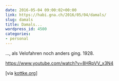 ```yaml
---
date: 2016-05-04 09:00:02+00:00
link: https://habi.gna.ch/2016/05/04/damals/
slug: damals
title: Damals...
wordpress_id: 4500
categories:
- personal
---
```


..., als Velofahren noch anders ging. 1928.

https://www.youtube.com/watch?v=8HRpVV_x3N4

[via [kottke.org](http://kottke.org/16/04/penny-farthings-bicycle-race-from-1928)]
